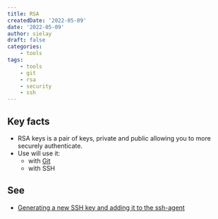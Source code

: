 ```yaml
---
title: RSA
createdDate: '2022-05-09'
date: '2022-05-09'
author: sielay
draft: false
categories:
    - tools
tags:
    - tools
    - git
    - rsa
    - security
    - ssh
---
```


## Key facts

 * RSA keys is a pair of keys, private and public allowing you to more securely authenticate.
 * Use will use it:
    * with [Git](/blog/git)
    * with SSH


## See

 * [Generating a new SSH key and adding it to the ssh-agent](https://docs.github.com/en/enterprise-server@3.1/authentication/connecting-to-github-with-ssh/generating-a-new-ssh-key-and-adding-it-to-the-ssh-agent)